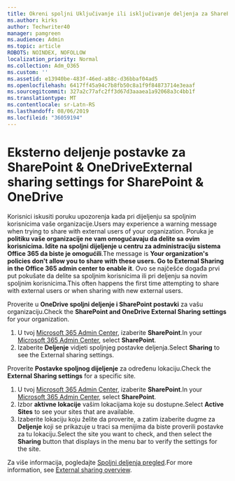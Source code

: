```yaml
---
title: Okreni spoljni Uključivanje ili isključivanje deljenja za SharePoint
ms.author: kirks
author: Techwriter40
manager: pamgreen
ms.audience: Admin
ms.topic: article
ROBOTS: NOINDEX, NOFOLLOW
localization_priority: Normal
ms.collection: Adm_O365
ms.custom: ''
ms.assetid: e13940be-483f-46ed-a88c-d36bbaf04ad5
ms.openlocfilehash: 6417ff45a94c7b8fb50c8a1f9f84873714e3eaaf
ms.sourcegitcommit: 327a2c77afc2ff3d67d3aaaea1a92068a3c4bb1f
ms.translationtype: MT
ms.contentlocale: sr-Latn-RS
ms.lasthandoff: 08/06/2019
ms.locfileid: "36059194"
---
```

# <a name="external-sharing-settings-for-sharepoint--onedrive"></a><span data-ttu-id="833bd-102">Eksterno deljenje postavke za SharePoint & OneDrive</span><span class="sxs-lookup"><span data-stu-id="833bd-102">External sharing settings for SharePoint & OneDrive</span></span>

<span data-ttu-id="833bd-103">Korisnici iskusiti poruku upozorenja kada pri dijeljenju sa spoljnim korisnicima vaše organizacije.</span><span class="sxs-lookup"><span data-stu-id="833bd-103">Users may experience a warning message when trying to share with external users of your organization.</span></span> <span data-ttu-id="833bd-104">Poruka je **politiku vaše organizacije ne vam omogućavaju da delite sa ovim korisnicima. Idite na spoljni dijeljenje u centru za administraciju sistema Office 365 da biste je omogućili**.</span><span class="sxs-lookup"><span data-stu-id="833bd-104">The message is **Your organization's policies don't allow you to share with these users. Go to External Sharing in the Office 365 admin center to enable it**.</span></span> <span data-ttu-id="833bd-105">Ovo se najčešće događa prvi put pokušate da delite sa spoljnim korisnicima ili pri deljenju sa novim spoljnim korisnicima.</span><span class="sxs-lookup"><span data-stu-id="833bd-105">This often happens the first time attempting to share with external users or when sharing with new external users.</span></span>

<span data-ttu-id="833bd-106">Proverite u **OneDrive spoljni deljenje i SharePoint postavki** za vašu organizaciju.</span><span class="sxs-lookup"><span data-stu-id="833bd-106">Check the **SharePoint and OneDrive External Sharing settings** for your organization.</span></span>

1. <span data-ttu-id="833bd-107">U tvoj [Microsoft 365 Admin Center](https://admin.microsoft.com/AdminPortal/Home#/homepage">https://admin.microsoft.com/), izaberite **SharePoint**.</span><span class="sxs-lookup"><span data-stu-id="833bd-107">In your [Microsoft 365 Admin Center](https://admin.microsoft.com/AdminPortal/Home#/homepage">https://admin.microsoft.com/), select **SharePoint**.</span></span>
3. <span data-ttu-id="833bd-108">Izaberite **Deljenje** vidjeti spoljnjeg postavke deljenja.</span><span class="sxs-lookup"><span data-stu-id="833bd-108">Select **Sharing** to see the External sharing settings.</span></span>

<span data-ttu-id="833bd-109">Proverite **Postavke spoljnog dijeljenje** za određenu lokaciju.</span><span class="sxs-lookup"><span data-stu-id="833bd-109">Check the **External Sharing settings** for a specific site.</span></span>

1. <span data-ttu-id="833bd-110">U tvoj [Microsoft 365 Admin Center](https://admin.microsoft.com/AdminPortal/Home#/homepage">https://admin.microsoft.com/), izaberite **SharePoint**.</span><span class="sxs-lookup"><span data-stu-id="833bd-110">In your [Microsoft 365 Admin Center](https://admin.microsoft.com/AdminPortal/Home#/homepage">https://admin.microsoft.com/), select **SharePoint**.</span></span>
2. <span data-ttu-id="833bd-111">Izbor **aktivne lokacije** vašim lokacijama koje su dostupne.</span><span class="sxs-lookup"><span data-stu-id="833bd-111">Select **Active Sites** to see your sites that are available.</span></span>
3. <span data-ttu-id="833bd-112">Izaberite lokaciju koju želite da proverite, a zatim izaberite dugme za **Deljenje** koji se prikazuje u traci sa menijima da biste proverili postavke za tu lokaciju.</span><span class="sxs-lookup"><span data-stu-id="833bd-112">Select the site you want to check, and then select the **Sharing** button that displays in the menu bar to verify the settings for the site.</span></span>

<span data-ttu-id="833bd-113">Za više informacija, pogledajte [Spoljni deljenja pregled](https://docs.microsoft.com/sharepoint/external-sharing-overview).</span><span class="sxs-lookup"><span data-stu-id="833bd-113">For more information, see [External sharing overview](https://docs.microsoft.com/sharepoint/external-sharing-overview).</span></span>